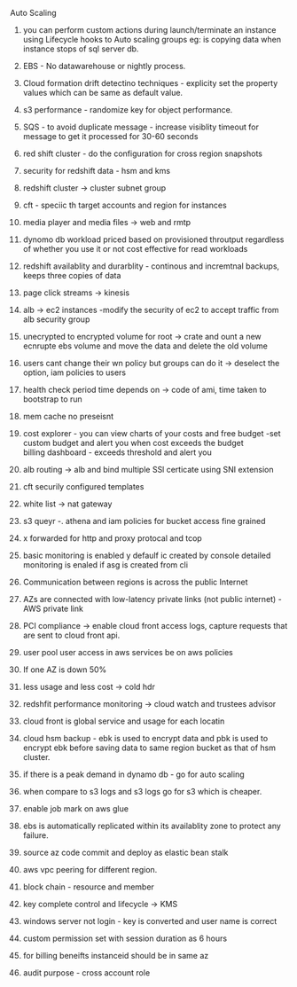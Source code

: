 Auto Scaling
1. you can perform custom actions during launch/terminate an instance using Lifecycle hooks to Auto scaling groups
   eg: is copying data when instance stops of sql server db. 
2. EBS - No datawarehouse or nightly process. 
3. Cloud formation drift detectino techniques - explicity set the property values which can be same as default value. 
4. s3 performance - randomize key for object performance. 
5. SQS - to avoid duplicate message - increase visiblity timeout for message to get it processed for 30-60 seconds 
6. red shift cluster - do the configuration for cross region snapshots
7. security for redshift data - hsm and kms
8. redshift cluster -> cluster subnet group
9. cft - speciic th target accounts and region for instances 
10. media player and media files -> web and rmtp 
11. dynomo db workload 
	priced based on provisioned throutput regardless of whether you use it or not
	cost effective for read workloads
5. redshift availablity and durarblity  - continous and incremtnal backups, keeps three copies of data 
6. page click streams -> kinesis
7. alb -> ec2 instances -modify the security of ec2 to accept traffic from alb security group
8. unecrypted to encrypted volume for root -> crate and ount a new ecnrupte ebs volume and move the data and delete the old volume
9. users cant change their wn policy but groups can do it -> deselect the option, iam policies to users
10. health check period time depends on -> code of ami, time taken to bootstrap to run
11. mem cache no preseisnt 
12. cost explorer - you can view charts of your costs and free
    budget -set custom budget and alert you when cost exceeds the budget 	
    billing dashboard - exceeds threshold and alert you

13. alb routing -> alb and bind multiple SSl certicate using SNI extension
14. cft securily configured templates
15. white list -> nat gateway 
16. s3 queyr -. athena and iam policies for bucket access fine grained
17. x forwarded for http and proxy protocal and tcop
18. basic monitoring is enabled y defaulf ic created by console
	detailed monitoring is enaled if asg is created from cli
19. Communication between regions is across the public Internet
20. AZs are connected with low-latency private links (not public internet) - AWS private link
21. PCI compliance -> enable cloud front access logs, capture requests that are sent to cloud front api.
22. user pool user access in aws services be on aws policies
23. If one AZ is down 50% 
24. less usage and less cost -> cold hdr
25. redshfit performance monitoring -> cloud watch and trustees advisor
26. cloud front is global service and usage for each locatin
27. cloud hsm backup - ebk is used to encrypt data and pbk is used to encrypt ebk before saving data to same region bucket as that of hsm cluster. 
28. if there is a peak demand in dynamo db - go for auto scaling
29. when compare to s3 logs and s3 logs go for s3 which is cheaper. 
30. enable job mark on aws glue
31. ebs is automatically replicated within its availablity zone to protect any failure. 
32. source az code commit and deploy as elastic bean stalk
33. aws vpc peering for different region. 
34. block chain - resource and member
35. key complete control and lifecycle -> KMS
36. windows server not login - key is converted and user name is correct
37. custom permission set with session duration as 6 hours
38. for billing beneifts instanceid should be in same az
39. audit purpose - cross account role